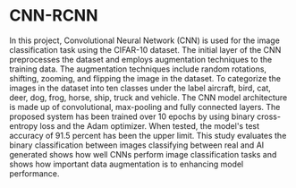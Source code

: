 # CNN-RCNN

In this project, Convolutional Neural Network (CNN) is used for the image classification task using the CIFAR-10 dataset. The initial layer of the CNN preprocesses the dataset and employs augmentation techniques to the training data. The augmentation techniques include random rotations, shifting, zooming, and flipping the image in the dataset. To categorize the images in the dataset into ten classes under the label aircraft, bird, cat, deer, dog, frog, horse, ship, truck and vehicle. The CNN model architecture is made up of convolutional, max-pooling and fully connected layers. The proposed system has been trained over 10 epochs by using binary cross-entropy loss and the Adam optimizer. When tested, the model's test accuracy of 91.5 percent has been the upper limit. This study evaluates the binary classification between images classifying between real and AI generated shows how well CNNs perform image classification tasks and shows how important data augmentation is to enhancing model performance. 
